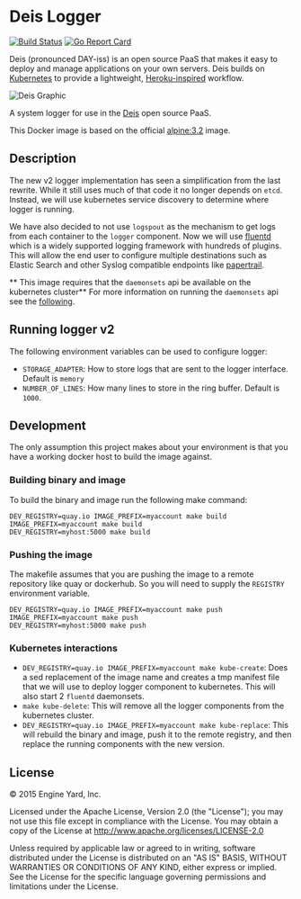 # Deis Logger
[![Build Status](https://travis-ci.org/deis/logger.svg?branch=master)](https://travis-ci.org/deis/logger) [![Go Report Card](http://goreportcard.com/badge/deis/logger)](http://goreportcard.com/report/deis/logger)

Deis (pronounced DAY-iss) is an open source PaaS that makes it easy to deploy and manage
applications on your own servers. Deis builds on [Kubernetes](http://kubernetes.io/) to provide
a lightweight, [Heroku-inspired](http://heroku.com) workflow.

![Deis Graphic](https://s3-us-west-2.amazonaws.com/get-deis/deis-graphic-small.png)
 
A system logger for use in the [Deis](http://deis.io) open source PaaS.

This Docker image is based on the official
[alpine:3.2](https://registry.hub.docker.com/_/alpine/) image.

## Description
The new v2 logger implementation has seen a simplification from the last rewrite. While it still uses much of that code it no longer depends on `etcd`. Instead, we will use kubernetes service discovery to determine where logger is running.

We have also decided to not use `logspout` as the mechanism to get logs from each container to the `logger` component. Now we will use [fluentd](http://fluentd.org) which is a widely supported logging framework with hundreds of plugins. This will allow the end user to configure multiple destinations such as Elastic Search and other Syslog compatible endpoints like [papertrail](http://papertrailapp.com).

** This image requires that the `daemonsets` api be available on the kubernetes cluster** For more information on running the `daemonsets` api see the [following](https://github.com/kubernetes/kubernetes/blob/master/docs/api.md#enabling-resources-in-the-extensions-group).

## Running logger v2
The following environment variables can be used to configure logger:

* `STORAGE_ADAPTER`: How to store logs that are sent to the logger interface. Default is `memory`
* `NUMBER_OF_LINES`: How many lines to store in the ring buffer. Default is `1000`.

## Development
The only assumption this project makes about your environment is that you have a working docker host to build the image against.

### Building binary and image
To build the binary and image run the following make command:

```console
DEV_REGISTRY=quay.io IMAGE_PREFIX=myaccount make build
IMAGE_PREFIX=myaccount make build
DEV_REGISTRY=myhost:5000 make build
```

### Pushing the image
The makefile assumes that you are pushing the image to a remote repository like quay or dockerhub. So you will need to supply the `REGISTRY` environment variable.

```console
DEV_REGISTRY=quay.io IMAGE_PREFIX=myaccount make push
IMAGE_PREFIX=myaccount make push
DEV_REGISTRY=myhost:5000 make push
```

### Kubernetes interactions
* `DEV_REGISTRY=quay.io IMAGE_PREFIX=myaccount make kube-create`: Does a sed replacement of the image name and creates a tmp manifest file that we will use to deploy logger component to kubernetes. This will also start 2 `fluentd` daemonsets.
* `make kube-delete`: This will remove all the logger components from the kubernetes cluster.
* `DEV_REGISTRY=quay.io IMAGE_PREFIX=myaccount make kube-replace`: This will rebuild the binary and image, push it to the remote registry, and then replace the running components with the new version.

## License

© 2015 Engine Yard, Inc.

Licensed under the Apache License, Version 2.0 (the "License"); you may
not use this file except in compliance with the License. You may obtain
a copy of the License at <http://www.apache.org/licenses/LICENSE-2.0>

Unless required by applicable law or agreed to in writing, software
distributed under the License is distributed on an "AS IS" BASIS,
WITHOUT WARRANTIES OR CONDITIONS OF ANY KIND, either express or implied.
See the License for the specific language governing permissions and
limitations under the License.
